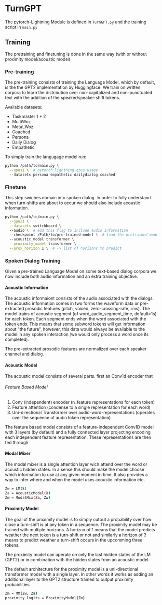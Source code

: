 # TurnGPT


The pytorch-Lightning Module is defined in `TurnGPT.py` and the training script in `main.py`


## Training

The pretraining and finetuning is done in the same way (with or without proximity model/acoustic model)

### Pre-training

The pre-training consists of training the Language Model, which by default, is the the GPT2
implementation by Huggingface. We train on written corpora to learn the distribution over
non-capitalized and non-punctuated text with the addition of the speaker/speaker-shift tokens.

Available datasets:
* Taskmaster 1 + 2
* MultiWoz
* MetaLWoz
* Coached
* Persona
* Daily Dialog
* Empathetic

To simply train the langugage model run:

```bash
python /path/to/main.py \
  --gpus1 \  # pytorch lightning gpus usage
  --datasets persona empathetic dailydialog coached
```

### Finetune

This step swiches domain into spoken dialog. In order to fully understand when turn-shifts are about
to occur we should also include acoustic information.


```bash
python /path/to/main.py \
  --gpus1 \
  --datasets switchboard \  
  --audio \  # add this flag to include audio information
  --checkpoint /Path/to/pre-trained-model \  # load the pretrained model weights
  --acoustic_model transformer \
  --proximity_model transformer \
  --prox_horizon 1 \  # -> list of horizons to predict
```



### Spoken Dialog Training

Given a pre-trained Language Model on some text-based dialog corpora we now include both audio
information and an extra training objective. 

#### Acoustic Information

The acoustic informaiont consists of the audio associated with the dialogs. The acoustic information
comes in two forms the waveform data or pre-extracted prosodic features (pitch, voiced,
zero-crossing-rate, rms). The model trains of acoustic segment (of word_audio_segment_time,
default=1s) for each token. Each segment ends when the word associated with the token ends. This
means that some subword tokens will get information about "the future", however, this data would
always be available to the model in any spoken interaction (we would only process a word once its
completed).

The pre-extracted prosodic features are normalized over each speaker channel and dialog.


#### Acoustic Model


The acoustic model consists of several parts. first an Conv1d encoder that

###### Feature Based Model

1. Conv (independent) encoder (n_feature representations for each token)
2. Feature attention (condense to a single representation for each word)
3. Uni-directional Transformer over audio-word-representations (operates over the sequence of audio token
   representation)

The feature based model consists of a feature-independent Conv1D model with 3 layers (by default)
and a fully connected layer projecting encoding each independent feature representation. These
representations are then fed through

#### Modal Mixer

The modal mixer is a single attention layer wich attend over the word or acoustic hidden states. In
a sense this should make the model choose which information to use at any given moment in time. It
also provides a way to infer where and when the model uses acoustic information etc.

```bash
Zw = LM(S)
Za = AcousticModel(X)
Zm = ModalMix(Za, Zw)
```


#### Proximity Model

The goal of the proximity model is to simply output a probability over how close a turn-shift is at
any token in a sequence. The proximity model may be trained with multiple horizons. A horizon of 1
means that the model predicts weather the next token is a turn-shift or not and similarly a horizon
of 3 means to predict weather a turn-shift occurs in the upcomming three tokens.

The proximity model can operate on only the last hidden states of the LM (GPT2) or in combination
with the hidden states from an acoustic model.

The default architecture for the proximity model is a uni-directional transformer model with a
single layer. In other words it works as adding an additional layer to the GPT2 structure trained to
output proximity probabilities.


```bash
Zm = MM(Zw, Za)
proximity_logits = ProximityModel(Zm)
```



